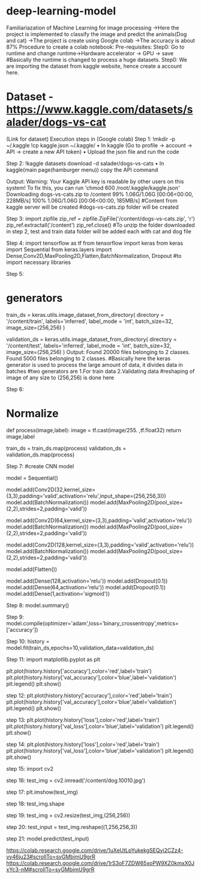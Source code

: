 # deep-learning-model
Familiariazation of Machine Learning for image processing
->Here the project is implemented to classify the image and predict the animals(Dog and cat)
->The project is create using Google colab
->The accuracy is about 87%
Procedure to create a colab notebook:
Pre-requisites:
Step0: Go to runtime and change runtime->Hardware accelerator -> GPU -> save
#Basically the runtime is changed to process a huge datasets.
Step0: We are importing the dataset from kaggle website, hence create a account here.
# Dataset - https://www.kaggle.com/datasets/salader/dogs-vs-cat
(Link for dataset)
Execution steps in (Google colab)
Step 1:
!mkdir -p ~/.kaggle
!cp kaggle.json ~/.kaggle/
•	In kaggle (Go to profile -> account -> API -> create a new API token)
•	Upload the json file and run the code

Step 2:
!kaggle datasets download -d salader/dogs-vs-cats
•	In kaggle(main page(hamburger menu)) copy the API command

Output: Warning: Your Kaggle API key is readable by other users on this system! To fix this, you can run 'chmod 600 /root/.kaggle/kaggle.json'
Downloading dogs-vs-cats.zip to /content
 99% 1.06G/1.06G [00:06<00:00, 228MB/s]
100% 1.06G/1.06G [00:06<00:00, 185MB/s]
#Content from kaggle server will be created
#dogs-vs-cats.zip folder will be created

Step 3:
import zipfile
zip_ref = zipfile.ZipFile('/content/dogs-vs-cats.zip', 'r')
zip_ref.extractall('/content')
zip_ref.close()
#To unzip the folder downloaded in step 2, test and train data folder will be added each with cat and dog file

Step 4:
import tensorflow as tf
from tensorflow import keras
from keras import Sequential
from keras.layers import Dense,Conv2D,MaxPooling2D,Flatten,BatchNormalization,
Dropout
#to import necessary libraries

Step 5:
# generators
train_ds = keras.utils.image_dataset_from_directory(
    directory = '/content/train',
    labels='inferred',
    label_mode = 'int',
    batch_size=32,
    image_size=(256,256)
)

validation_ds = keras.utils.image_dataset_from_directory(
    directory = '/content/test',
    labels='inferred',
    label_mode = 'int',
    batch_size=32,
    image_size=(256,256)
) 
Output: Found 20000 files belonging to 2 classes.
Found 5000 files belonging to 2 classes.
#Basically here the keras generator is used to process the large amount of data, it divides data in batches
#two generators are 1.For train data
                                 2.Validating data
#reshaping of image of any size to (256,256) is done here

Step 6:
# Normalize
def process(image,label):
    image = tf.cast(image/255. ,tf.float32)
    return image,label

train_ds = train_ds.map(process)
validation_ds = validation_ds.map(process)

Step 7:
#create CNN model

model = Sequential()

model.add(Conv2D(32,kernel_size=(3,3),padding='valid',activation='relu',input_shape=(256,256,3)))
model.add(BatchNormalization())
model.add(MaxPooling2D(pool_size=(2,2),strides=2,padding='valid'))

model.add(Conv2D(64,kernel_size=(3,3),padding='valid',activation='relu'))
model.add(BatchNormalization())
model.add(MaxPooling2D(pool_size=(2,2),strides=2,padding='valid'))

model.add(Conv2D(128,kernel_size=(3,3),padding='valid',activation='relu'))
model.add(BatchNormalization())
model.add(MaxPooling2D(pool_size=(2,2),strides=2,padding='valid'))

model.add(Flatten())

model.add(Dense(128,activation='relu'))
model.add(Dropout(0.1))
model.add(Dense(64,activation='relu'))
model.add(Dropout(0.1))
model.add(Dense(1,activation='sigmoid'))

Step 8:
model.summary()

Step 9:
model.compile(optimizer='adam',loss='binary_crossentropy',metrics=['accuracy'])

Step 10:
history = model.fit(train_ds,epochs=10,validation_data=validation_ds)

Step 11:
import matplotlib.pyplot as plt

plt.plot(history.history['accuracy'],color='red',label='train')
plt.plot(history.history['val_accuracy'],color='blue',label='validation')
plt.legend()
plt.show()

step 12:
plt.plot(history.history['accuracy'],color='red',label='train')
plt.plot(history.history['val_accuracy'],color='blue',label='validation')
plt.legend()
plt.show()

step 13:
plt.plot(history.history['loss'],color='red',label='train')
plt.plot(history.history['val_loss'],color='blue',label='validation')
plt.legend()
plt.show()

step 14:
plt.plot(history.history['loss'],color='red',label='train')
plt.plot(history.history['val_loss'],color='blue',label='validation')
plt.legend()
plt.show()

step 15:
import cv2

step 16:
test_img = cv2.imread('/content/dog.10010.jpg')

step 17:
plt.imshow(test_img)

step 18:
test_img.shape

step 19:
test_img = cv2.resize(test_img,(256,256))

step 20:
test_input = test_img.reshape((1,256,256,3))

step 21:
model.predict(test_input)


https://colab.research.google.com/drive/1uXeUtLpYukekgSEQyi2CZz4-vy46ju23#scrollTo=syGMbjmU9grR
https://colab.research.google.com/drive/1rS3oF7ZDW65xoPW9XZ0kmxX0JxYc3-nM#scrollTo=syGMbjmU9grR


